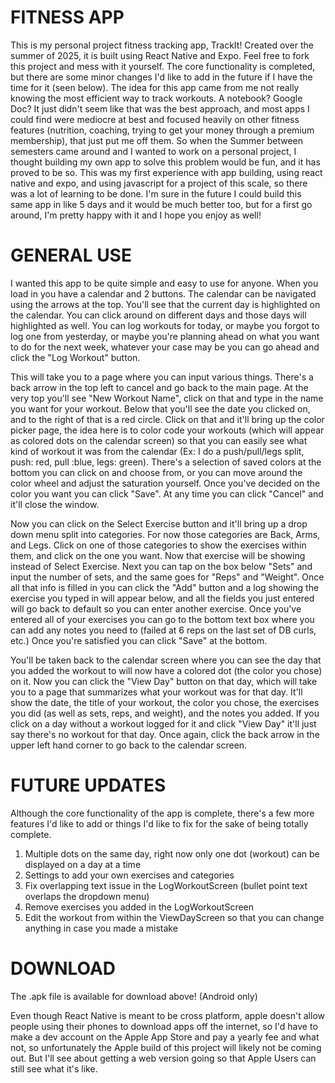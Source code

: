 # FITNESS APP

This is my personal project fitness tracking app, TrackIt! Created over the summer of 2025, it is built using React Native and Expo. Feel free to fork this project and mess with it yourself. The core functionality is completed, but there are some minor changes I'd like to add in the future if I have the time for it (seen below). The idea for this app came from me not really knowing the most efficient way to track workouts. A notebook? Google Doc? It just didn't seem like that was the best approach, and most apps I could find were mediocre at best and focused heavily on other fitness features (nutrition, coaching, trying to get your money through a premium membership), that just put me off them. So when the Summer between semesters came around and I wanted to work on a personal project, I thought building my own app to solve this problem would be fun, and it has proved to be so. This was my first experience with app building, using react native and expo, and using javascript for a project of this scale, so there was a lot of learning to be done. I'm sure in the future I could build this same app in like 5 days and it would be much better too, but for a first go around, I'm pretty happy with it and I hope you enjoy as well!

# GENERAL USE 

I wanted this app to be quite simple and easy to use for anyone. When you load in you have a calendar and 2 buttons. The calendar can be navigated using the arrows at the top. You'll see that the current day is highlighted on the calendar. You can click around on different days and those days will highlighted as well. You can log workouts for today, or maybe you forgot to log one from yesterday, or maybe you're planning ahead on what you want to do for the next week, whatever your case may be you can go ahead and click the "Log Workout" button.

This will take you to a page where you can input various things. There's a back arrow in the top left to cancel and go back to the main page. At the very top you'll see "New Workout Name", click on that and type in the name you want for your workout. Below that you'll see the date you clicked on, and to the right of that is a red circle. Click on that and it'll bring up the color picker page, the idea here is to color code your workouts (which will appear as colored dots on the calendar screen) so that you can easily see what kind of workout it was from the calendar (Ex: I do a push/pull/legs split, push: red, pull :blue, legs: green). There's a selection of saved colors at the bottom you can click on and choose from, or you can move around the color wheel and adjust the saturation yourself. Once you've decided on the color you want you can click "Save". At any time you can click "Cancel" and it'll close the window. 

Now you can click on the Select Exercise button and it'll bring up a drop down menu split into categories. For now those categories are Back, Arms, and Legs. Click on one of those categories to show the exercises within them, and click on the one you want. Now that exercise will be showing instead of Select Exercise. Next you can tap on the box below "Sets" and input the number of sets, and the same goes for "Reps" and "Weight". Once all that info is filled in you can click the "Add" button and a log showing the exercise you typed in will appear below, and all the fields you just entered will go back to default so you can enter another exercise. Once you've entered all of your exercises you can go to the bottom text box where you can add any notes you need to (failed at 6 reps on the last set of DB curls, etc.) Once you're satisfied you can click "Save" at the bottom.

You'll be taken back to the calendar screen where you can see the day that you added the workout to will now have a colored dot (the color you chose) on it. Now you can click the "View Day" button on that day, which will take you to a page that summarizes what your workout was for that day. It'll show the date, the title of your workout, the color you chose, the exercises you did (as well as sets, reps, and weight), and the notes you added. If you click on a day without a workout logged for it and click "View Day" it'll just say there's no workout for that day. Once again, click the back arrow in the upper left hand corner to go back to the calendar screen.

# FUTURE UPDATES

Although the core functionality of the app is complete, there's a few more features I'd like to add or things I'd like to fix for the sake of being totally complete.

1. Multiple dots on the same day, right now only one dot (workout) can be displayed on a day at a time
2. Settings to add your own exercises and categories
3. Fix overlapping text issue in the LogWorkoutScreen (bullet point text overlaps the dropdown menu)
4. Remove exercises you added in the LogWorkoutScreen
5. Edit the workout from within the ViewDayScreen so that you can change anything in case you made a mistake

# DOWNLOAD

The .apk file is available for download above! (Android only)

Even though React Native is meant to be cross platform, apple doesn't allow people using their phones to download apps off the internet, so I'd have to make a dev account on the Apple App Store and pay a yearly fee and what not, so unfortunately the Apple build of this project will likely not be coming out. But I'll see about getting a web version going so that Apple Users can still see what it's like.